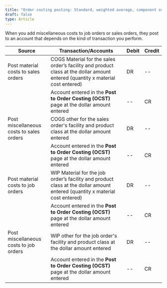 ```yaml
---
title: "Order costing posting: Standard, weighted average, component or Order costing"
draft: false
type: Article
---
```


When you add miscellaneous costs to job orders or sales orders, they post to an account that depends on the kind of transaction you perform.

| Source                                   | Transaction/Accounts                                                                                                           | Debit | Credit |
|------------------------------------------|--------------------------------------------------------------------------------------------------------------------------------|-------|--------|
| Post material costs to sales orders      | COGS Material for the sales order’s facility and product class at the dollar amount entered (quantity x material cost entered) | DR    | --     |
|                                          | Account entered in the **Post to Order Costing (OCST)** page at the dollar amount entered                                      | --    | CR     |
| Post miscellaneous costs to sales orders | COGS other for the sales order's facility and product class at the dollar amount entered                                       | DR    | --     |
|                                          | Account entered in the **Post to Order Costing (OCST)** page at the dollar amount entered                                      | --    | CR     |
| Post material costs to job orders        | WIP Material for the job order’s facility and product class at the dollar amount entered (quantity x material cost entered)    | DR    | --     |
|                                          | Account entered in the **Post to Order Costing (OCST)** page at the dollar amount entered                                      | --    | CR     |
| Post miscellaneous costs to job orders   | WIP other for the job order's facility and product class at the dollar amount entered                                          | DR    | --     |
|                                          | Account entered in the **Post to Order Costing (OCST)** page at the dollar amount entered                                      | --    | CR     |